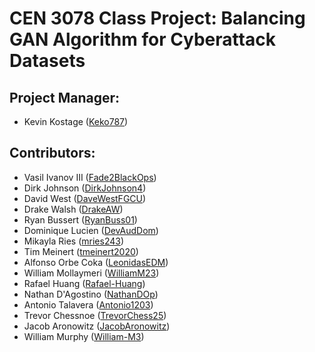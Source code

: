 # CEN 3078 Class Project: Balancing GAN Algorithm for Cyberattack Datasets

## Project Manager:
- Kevin Kostage ([Keko787](https://github.com/Keko787))

## Contributors:
- Vasil Ivanov III ([Fade2BlackOps](https://github.com/Fade2BlackOps))
- Dirk Johnson ([DirkJohnson4](https://github.com/DirkJohnson4))
- David West ([DaveWestFGCU](https://github.com/DaveWestFGCU))
- Drake Walsh ([DrakeAW](https://github.com/DrakeAW))
- Ryan Bussert ([RyanBuss01](https://github.com/RyanBuss01))
- Dominique Lucien ([DevAudDom](https://github.com/DevAudDom))
- Mikayla Ries ([mries243](https://github.com/mries243))
- Tim Meinert ([tmeinert2020](https://github.com/tmeinert2020))
- Alfonso Orbe Coka ([LeonidasEDM](https://github.com/LeonidasEDM))
- William Mollaymeri ([WilliamM23](https://github.com/WilliamM23))
- Rafael Huang ([Rafael-Huang](https://github.com/Rafael-Huang))
- Nathan D'Agostino ([NathanDOp](https://github.com/NathanDOp))
- Antonio Talavera ([Antonio1203](https://github.com/Antonio1203))
- Trevor Chessnoe ([TrevorChess25](https://github.com/TrevorChess25))
- Jacob Aronowitz ([JacobAronowitz](https://github.com/JacobAronowitz))
- William Murphy ([William-M3](https://github.com/William-M3))
